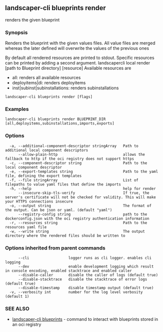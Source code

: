 ## landscaper-cli blueprints render

renders the given blueprint

### Synopsis


Renders the blueprint with the given values files.
All value files are merged whereas the later defined will overwrite the values of the previous ones

By default all rendered resources are printed to stdout.
Specific resources can be printed by adding a second argument.
landscapercli local render [path to Blueprint directory] [resource]
Available resources are
- all: renders all available resources
- deployitems|di: renders deployitems
- inst|subinst|subinstallations: renders subinstallations


```
landscaper-cli blueprints render [flags]
```

### Examples

```
landscaper-cli blueprints render BLUEPRINT_DIR [all,deployitems,subinstallations,imports,exports]
```

### Options

```
  -a, --additional-component-descriptor stringArray   Path to additional local component descriptors
      --allow-plain-http                              allows the fallback to http if the oci registry does not support https
  -c, --component-descriptor string                   Path to the local component descriptor
  -e, --export-templates string                       Path to the yaml file, defining the export templates
  -f, --file stringArray                              List of filepaths to value yaml files that define the imports
  -h, --help                                          help for render
      --insecure-skip-tls-verify                      If true, the server's certificate will not be checked for validity. This will make your HTTPS connections insecure
  -o, --output string                                 The format of the output. Can be json or yaml. (default "yaml")
      --registry-config string                        path to the dockerconfig.json with the oci registry authentication information
  -r, --resources string                              Path to the resources yaml file
  -w, --write string                                  The output directory where the rendered files should be written to
```

### Options inherited from parent commands

```
      --cli                  logger runs as cli logger. enables cli logging
      --dev                  enable development logging which result in console encoding, enabled stacktrace and enabled caller
      --disable-caller       disable the caller of logs (default true)
      --disable-stacktrace   disable the stacktrace of error logs (default true)
      --disable-timestamp    disable timestamp output (default true)
  -v, --verbosity int        number for the log level verbosity (default 1)
```

### SEE ALSO

* [landscaper-cli blueprints](landscaper-cli_blueprints.md)	 - command to interact with blueprints stored in an oci registry

